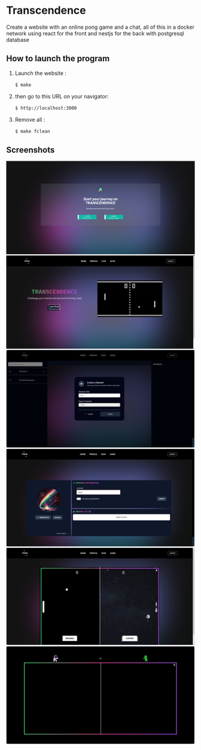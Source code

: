 # Transcendence

Create a website with an online pong game and a chat, all of this in a docker network using react for the front and nestjs for the back with postgresql database

## How to launch the program

1. Launch the website :

   ```sh
   $ make
   ```
2. then go to this URL on your navigator:

   ```sh
   $ http://localhost:3000
   ```

3. Remove all :

	```sh
	$ make fclean
	```

## Screenshots

![screenshot](Screenshots/screen1.png)
![screenshot](Screenshots/screen2.png)
![screenshot](Screenshots/screen3.png)
![screenshot](Screenshots/screen4.png)
![screenshot](Screenshots/screen5.png)
![screenshot](Screenshots/screen6.png)
